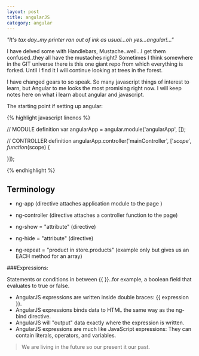```yaml
---
layout: post
title: angularJS
category: angular
---
```


<div class="message">
  <cite> "It's tax day..my printer ran out of ink as usual...oh yes...angular!..." </cite>
</div>

I have delved some with Handlebars, Mustache..well...I get them confused..they all have the mustaches right?  Sometimes I think
somewhere in the GIT universe there is this one giant repo from which everything is forked.  Until I find it I will continue looking at
trees in the forest.

I have changed gears to so speak.  So many javascript things of interest to learn, but Angular to me looks the most promising right now.
I will keep notes here on what i learn about angular and javascript.

The starting point if setting up angular:

{% highlight javascript linenos %}

// MODULE  definition
var angularApp = angular.module('angularApp', []);

// CONTROLLER definition
angularApp.controller('mainController', ['$scope', function ($scope) {

}]);

{% endhighlight %}

## Terminology
- ng-app  (directive attaches application module to the page )

- ng-controller   (directive attaches a controller function to the page)

- ng-show = "attribute" (directive)

- ng-hide = "attribute"  (directive)

- ng-repeat = "product in store.products"  (example only but gives us an EACH method for an array)

###Expressions:

Statements or conditions in between {{ }}..for example, a boolean field that evaluates to true or false.

- AngularJS expressions are written inside double braces: {{ expression }}.
- AngularJS expressions binds data to HTML the same way as the ng-bind directive.
- AngularJS will "output" data exactly where the expression is written.
- AngularJS expressions are much like JavaScript expressions: They can contain literals, operators, and variables.

> We are living in the future
> so our present it our past.
